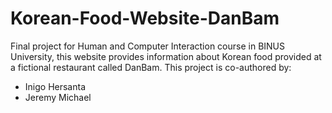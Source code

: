 # Korean-Food-Website-DanBam
Final project for Human and Computer Interaction course in BINUS University, this website provides information about Korean food provided at a fictional restaurant called DanBam. 
This project is co-authored by:
- Inigo Hersanta
- Jeremy Michael
